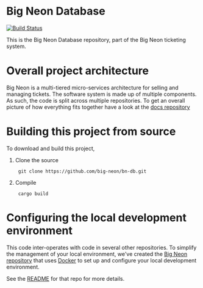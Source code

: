 # Big Neon Database

[![Build Status](https://travis-ci.org/big-neon/bn-db.svg?branch=master)](https://travis-ci.org/big-neon/bn-db)

This is the Big Neon Database repository, part of the Big Neon ticketing system.

# Overall project architecture

Big Neon is a multi-tiered micro-services architecture for selling and managing tickets. The software system is made up 
of multiple components. As such, the code is split across multiple repositories. To get an overall picture of how 
everything fits together have a look at the [docs repository]( https://github.com/big-neon/docs.git)

# Building this project from source

To download and build this project, 

1. Clone the source

        git clone https://github.com/big-neon/bn-db.git
    
1. Compile
        
        cargo build
        
# Configuring the local development environment

This code inter-operates with code in several other repositories. To simplify the management of your local environment,
we've created the [Big Neon repository](https://github.com/big-neon/bigneon) that uses [Docker](https://docker.org) to
set up and configure your local development environment.

See the [README](https://github.com/big-neon/bigneon/blob/master/README.md) for that repo for more details.
